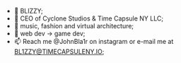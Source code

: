 - 👋 BLIZZY;
- 👑 CEO of Cyclone Studios & Time Capsule NY LLC;
- 👀 music, fashion and virtual architecture;
- 🌱 web dev -> game dev;
- 📫 Reach me @JohnBla1r on instagram or e-mail me at BL1ZZY@TIMECAPSULENY.IO;
